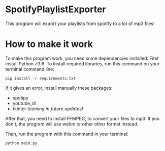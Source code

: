 # SpotifyPlaylistExporter
 
This program will export your playlists from spotify to a lot of mp3 files! 

# How to make it work

To make this program work, you need some dependencies installed.
First install Python >3.6.
To install required libraries, run this command on your terminal command line:

```
pip install -r requirements.txt
```

If it gives an error, install manually these packages:

* spotipy
* youtube_dl
* tkinter *(coming in future updates)*

After that, you need to install FFMPEG, to convert your files to mp3. If you don't, the program will use webm or other other format instead.

Then, run the program with this command in your terminal:

```
python main.py
```